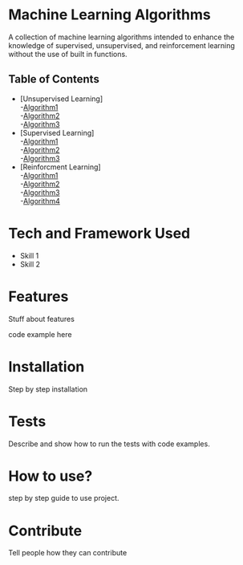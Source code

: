 # Machine Learning Algorithms

<p>
A collection of machine learning algorithms intended to enhance the knowledge of supervised, unsupervised, and reinforcement learning without the use of built in functions.
</p>

## Table of Contents
- [Unsupervised Learning] <br>
 -[Algorithm1]() <br>
 -[Algorithm2]() <br>
 -[Algorithm3]() <br>
- [Supervised Learning] <br>
 -[Algorithm1]() <br>
 -[Algorithm2]() <br>
 -[Algorithm3]() <br>
- [Reinforcment Learning] <br>
 -[Algorithm1]() <br>
 -[Algorithm2]() <br>
 -[Algorithm3]() <br>
 -[Algorithm4]() 



# Tech and Framework Used
- Skill 1
- Skill 2

# Features
Stuff about features

code example here

# Installation
Step by step installation

# Tests
Describe and show how to run the tests with code examples.

# How to use?
step by step guide to use project.

# Contribute
Tell people how they can contribute
